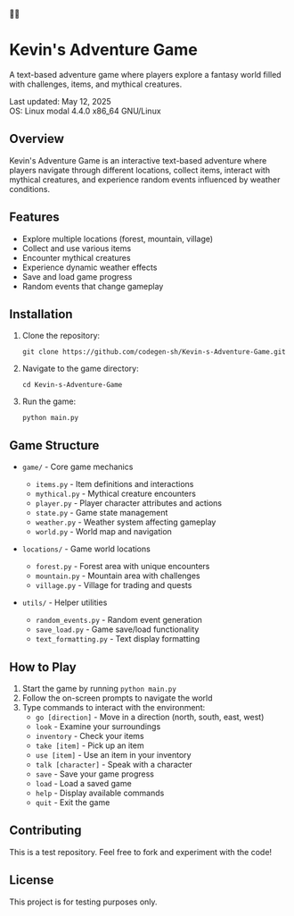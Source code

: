 🌈🌈
# Kevin's Adventure Game

A text-based adventure game where players explore a fantasy world filled with challenges, items, and mythical creatures.

Last updated: May 12, 2025  
OS: Linux modal 4.4.0 x86_64 GNU/Linux

## Overview

Kevin's Adventure Game is an interactive text-based adventure where players navigate through different locations, collect items, interact with mythical creatures, and experience random events influenced by weather conditions.

## Features

- Explore multiple locations (forest, mountain, village)
- Collect and use various items
- Encounter mythical creatures
- Experience dynamic weather effects
- Save and load game progress
- Random events that change gameplay

## Installation

1. Clone the repository:
   ```
   git clone https://github.com/codegen-sh/Kevin-s-Adventure-Game.git
   ```

2. Navigate to the game directory:
   ```
   cd Kevin-s-Adventure-Game
   ```

3. Run the game:
   ```
   python main.py
   ```

## Game Structure

- `game/` - Core game mechanics
  - `items.py` - Item definitions and interactions
  - `mythical.py` - Mythical creature encounters
  - `player.py` - Player character attributes and actions
  - `state.py` - Game state management
  - `weather.py` - Weather system affecting gameplay
  - `world.py` - World map and navigation

- `locations/` - Game world locations
  - `forest.py` - Forest area with unique encounters
  - `mountain.py` - Mountain area with challenges
  - `village.py` - Village for trading and quests

- `utils/` - Helper utilities
  - `random_events.py` - Random event generation
  - `save_load.py` - Game save/load functionality
  - `text_formatting.py` - Text display formatting

## How to Play

1. Start the game by running `python main.py`
2. Follow the on-screen prompts to navigate the world
3. Type commands to interact with the environment:
   - `go [direction]` - Move in a direction (north, south, east, west)
   - `look` - Examine your surroundings
   - `inventory` - Check your items
   - `take [item]` - Pick up an item
   - `use [item]` - Use an item in your inventory
   - `talk [character]` - Speak with a character
   - `save` - Save your game progress
   - `load` - Load a saved game
   - `help` - Display available commands
   - `quit` - Exit the game

## Contributing

This is a test repository. Feel free to fork and experiment with the code!

## License

This project is for testing purposes only.

